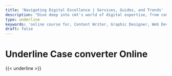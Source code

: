 ```yaml
---
title: 'Navigating Digital Excellence | Services, Guides, and Trends'
description: "Dive deep into cmt's world of digital expertise, from comprehensive career guides and innovative services to the latest trends. Unlock success in the digital landscape with us"
type: underline
keywords: 'online course for, Content Writer, Graphic Designer, Web Developer, Software Engineer, Frontend Developer graphic designer, UI designer, digital marketing'
draft: false
---
```


# Underline Case converter Online

{{< underline >}}

